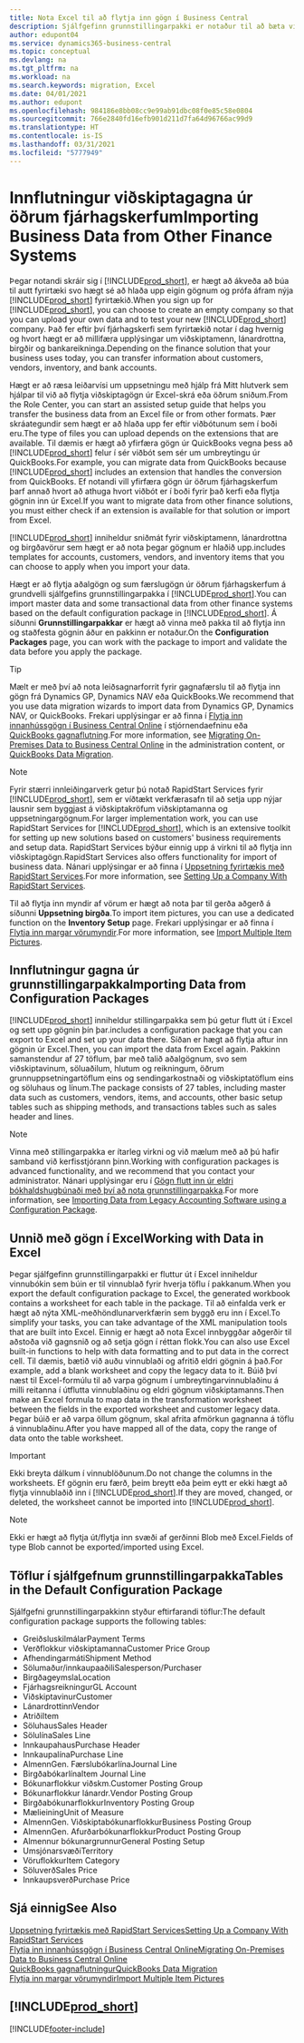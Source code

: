 ```yaml
---
title: Nota Excel til að flytja inn gögn í Business Central
description: Sjálfgefinn grunnstillingarpakki er notaður til að bæta við viðskiptamenn í Excel og flytja inn gögnin aftur í Business Central.
author: edupont04
ms.service: dynamics365-business-central
ms.topic: conceptual
ms.devlang: na
ms.tgt_pltfrm: na
ms.workload: na
ms.search.keywords: migration, Excel
ms.date: 04/01/2021
ms.author: edupont
ms.openlocfilehash: 984186e8bb08cc9e99ab91dbc08f0e85c58e0804
ms.sourcegitcommit: 766e2840fd16efb901d211d7fa64d96766ac99d9
ms.translationtype: HT
ms.contentlocale: is-IS
ms.lasthandoff: 03/31/2021
ms.locfileid: "5777949"
---
```

# <a name="importing-business-data-from-other-finance-systems"></a><span data-ttu-id="0c99f-103">Innflutningur viðskiptagagna úr öðrum fjárhagskerfum</span><span class="sxs-lookup"><span data-stu-id="0c99f-103">Importing Business Data from Other Finance Systems</span></span>

<span data-ttu-id="0c99f-104">Þegar notandi skráir sig í [!INCLUDE[prod_short](includes/prod_short.md)], er hægt að ákveða að búa til autt fyrirtæki svo hægt sé að hlaða upp eigin gögnum og prófa áfram nýja [!INCLUDE[prod_short](includes/prod_short.md)] fyrirtækið.</span><span class="sxs-lookup"><span data-stu-id="0c99f-104">When you sign up for [!INCLUDE[prod_short](includes/prod_short.md)], you can choose to create an empty company so that you can upload your own data and to test your new [!INCLUDE[prod_short](includes/prod_short.md)] company.</span></span> <span data-ttu-id="0c99f-105">Það fer eftir því fjárhagskerfi sem fyrirtækið notar í dag hvernig og hvort hægt er að millifæra upplýsingar um viðskiptamenn, lánardrottna, birgðir og bankareikninga.</span><span class="sxs-lookup"><span data-stu-id="0c99f-105">Depending on the finance solution that your business uses today, you can transfer information about customers, vendors, inventory, and bank accounts.</span></span>  

<span data-ttu-id="0c99f-106">Hægt er að ræsa leiðarvísi um uppsetningu með hjálp frá Mitt hlutverk sem hjálpar til við að flytja viðskiptagögn úr Excel-skrá eða öðrum sniðum.</span><span class="sxs-lookup"><span data-stu-id="0c99f-106">From the Role Center, you can start an assisted setup guide that helps you transfer the business data from an Excel file or from other formats.</span></span> <span data-ttu-id="0c99f-107">Þær skráategundir sem hægt er að hlaða upp fer eftir viðbótunum sem í boði eru.</span><span class="sxs-lookup"><span data-stu-id="0c99f-107">The type of files you can upload depends on the extensions that are available.</span></span> <span data-ttu-id="0c99f-108">Til dæmis er hægt að yfirfæra gögn úr QuickBooks vegna þess að [!INCLUDE[prod_short](includes/prod_short.md)] felur í sér viðbót sem sér um umbreytingu úr QuickBooks.</span><span class="sxs-lookup"><span data-stu-id="0c99f-108">For example, you can migrate data from QuickBooks because [!INCLUDE[prod_short](includes/prod_short.md)] includes an extension that handles the conversion from QuickBooks.</span></span> <span data-ttu-id="0c99f-109">Ef notandi vill yfirfæra gögn úr öðrum fjárhagskerfum þarf annað hvort að athuga hvort viðbót er í boði fyrir það kerfi eða flytja gögnin inn úr Excel.</span><span class="sxs-lookup"><span data-stu-id="0c99f-109">If you want to migrate data from other finance solutions, you must either check if an extension is available for that solution or import from Excel.</span></span>  

[!INCLUDE[prod_short](includes/prod_short.md)] <span data-ttu-id="0c99f-110">inniheldur sniðmát fyrir viðskiptamenn, lánardrottna og birgðavörur sem hægt er að nota þegar gögnum er hlaðið upp.</span><span class="sxs-lookup"><span data-stu-id="0c99f-110">includes templates for accounts, customers, vendors, and inventory items that you can choose to apply when you import your data.</span></span>

<span data-ttu-id="0c99f-111">Hægt er að flytja aðalgögn og sum færslugögn úr öðrum fjárhagskerfum á grundvelli sjálfgefins grunnstillingarpakka í [!INCLUDE[prod_short](includes/prod_short.md)].</span><span class="sxs-lookup"><span data-stu-id="0c99f-111">You can import master data and some transactional data from other finance systems based on the default configuration package in [!INCLUDE[prod_short](includes/prod_short.md)].</span></span> <span data-ttu-id="0c99f-112">Á síðunni **Grunnstillingarpakkar** er hægt að vinna með pakka til að flytja inn og staðfesta gögnin áður en pakkinn er notaður.</span><span class="sxs-lookup"><span data-stu-id="0c99f-112">On the **Configuration Packages** page, you can work with the package to import and validate the data before you apply the package.</span></span>  

> [!TIP]  
> <span data-ttu-id="0c99f-113">Mælt er með því að nota leiðsagnarforrit fyrir gagnafærslu til að flytja inn gögn frá Dynamics GP, Dynamics NAV eða QuickBooks.</span><span class="sxs-lookup"><span data-stu-id="0c99f-113">We recommend that you use data migration wizards to import data from Dynamics GP, Dynamics NAV, or QuickBooks.</span></span> <span data-ttu-id="0c99f-114">Frekari upplýsingar er að finna í [Flytja inn innanhússgögn í Business Central Online](/dynamics365/business-central/dev-itpro/administration/migrate-data) í stjórnendaefninu eða [QuickBooks gagnaflutning](ui-extensions-quickbooks-data-migration.md).</span><span class="sxs-lookup"><span data-stu-id="0c99f-114">For more information, see [Migrating On-Premises Data to Business Central Online](/dynamics365/business-central/dev-itpro/administration/migrate-data) in the administration content, or [QuickBooks Data Migration](ui-extensions-quickbooks-data-migration.md).</span></span>

> [!NOTE]  
> <span data-ttu-id="0c99f-115">Fyrir stærri innleiðingarverk getur þú notað RapidStart Services fyrir [!INCLUDE[prod_short](includes/prod_short.md)], sem er víðtækt verkfærasafn til að setja upp nýjar lausnir sem byggjast á viðskiptakröfum viðskiptamanna og uppsetningargögnum.</span><span class="sxs-lookup"><span data-stu-id="0c99f-115">For larger implementation work, you can use RapidStart Services for [!INCLUDE[prod_short](includes/prod_short.md)], which is an extensive toolkit for setting up new solutions based on customers' business requirements and setup data.</span></span> <span data-ttu-id="0c99f-116">RapidStart Services býður einnig upp á virkni til að flytja inn viðskiptagögn.</span><span class="sxs-lookup"><span data-stu-id="0c99f-116">RapidStart Services also offers functionality for import of business data.</span></span> <span data-ttu-id="0c99f-117">Nánari upplýsingar er að finna í [Uppsetning fyrirtækis með RapidStart Services](admin-set-up-a-company-with-rapidstart.md).</span><span class="sxs-lookup"><span data-stu-id="0c99f-117">For more information, see [Setting Up a Company With RapidStart Services](admin-set-up-a-company-with-rapidstart.md).</span></span>

<span data-ttu-id="0c99f-118">Til að flytja inn myndir af vörum er hægt að nota þar til gerða aðgerð á síðunni **Uppsetning birgða**.</span><span class="sxs-lookup"><span data-stu-id="0c99f-118">To import item pictures, you can use a dedicated function on the **Inventory Setup** page.</span></span> <span data-ttu-id="0c99f-119">Frekari upplýsingar er að finna í [Flytja inn margar vörumyndir](inventory-how-import-item-pictures.md).</span><span class="sxs-lookup"><span data-stu-id="0c99f-119">For more information, see [Import Multiple Item Pictures](inventory-how-import-item-pictures.md).</span></span>

## <a name="importing-data-from-configuration-packages"></a><span data-ttu-id="0c99f-120">Innflutningur gagna úr grunnstillingarpakka</span><span class="sxs-lookup"><span data-stu-id="0c99f-120">Importing Data from Configuration Packages</span></span>
[!INCLUDE[prod_short](includes/prod_short.md)] <span data-ttu-id="0c99f-121">inniheldur stillingarpakka sem þú getur flutt út í Excel og sett upp gögnin þín þar.</span><span class="sxs-lookup"><span data-stu-id="0c99f-121">includes a configuration package that you can export to Excel and set up your data there.</span></span> <span data-ttu-id="0c99f-122">Síðan er hægt að flytja aftur inn gögnin úr Excel.</span><span class="sxs-lookup"><span data-stu-id="0c99f-122">Then, you can import the data from Excel again.</span></span> <span data-ttu-id="0c99f-123">Pakkinn samanstendur af 27 töflum, þar með talið aðalgögnum, svo sem viðskiptavinum, söluaðilum, hlutum og reikningum, öðrum grunnuppsetningartöflum eins og sendingarkostnaði og viðskiptatöflum eins og söluhaus og línum.</span><span class="sxs-lookup"><span data-stu-id="0c99f-123">The package consists of 27 tables, including master data such as customers, vendors, items, and accounts, other basic setup tables such as shipping methods, and transactions tables such as sales header and lines.</span></span>  

> [!NOTE]  
>   <span data-ttu-id="0c99f-124">Vinna með stillingarpakka er ítarleg virkni og við mælum með að þú hafir samband við kerfisstjórann þinn.</span><span class="sxs-lookup"><span data-stu-id="0c99f-124">Working with configuration packages is advanced functionality, and we recommend that you contact your administrator.</span></span> <span data-ttu-id="0c99f-125">Nánari upplýsingar eru í [Gögn flutt inn úr eldri bókhaldshugbúnaði með því að nota grunnstillingarpakka](across-import-data-configuration-packages.md).</span><span class="sxs-lookup"><span data-stu-id="0c99f-125">For more information, see [Importing Data from Legacy Accounting Software using a Configuration Package](across-import-data-configuration-packages.md).</span></span>

## <a name="working-with-data-in-excel"></a><span data-ttu-id="0c99f-126">Unnið með gögn í Excel</span><span class="sxs-lookup"><span data-stu-id="0c99f-126">Working with Data in Excel</span></span>
<span data-ttu-id="0c99f-127">Þegar sjálfgefinn grunnstillingarpakki er fluttur út í Excel inniheldur vinnubókin sem búin er til vinnublað fyrir hverja töflu í pakkanum.</span><span class="sxs-lookup"><span data-stu-id="0c99f-127">When you export the default configuration package to Excel, the generated workbook contains a worksheet for each table in the package.</span></span> <span data-ttu-id="0c99f-128">Til að einfalda verk er hægt að nýta XML-meðhöndlunarverkfærin sem byggð eru inn í Excel.</span><span class="sxs-lookup"><span data-stu-id="0c99f-128">To simplify your tasks, you can take advantage of the XML manipulation tools that are built into Excel.</span></span> <span data-ttu-id="0c99f-129">Einnig er hægt að nota Excel innbyggðar aðgerðir til aðstoða við gagnsnið og að setja gögn í réttan flokk.</span><span class="sxs-lookup"><span data-stu-id="0c99f-129">You can also use Excel built-in functions to help with data formatting and to put data in the correct cell.</span></span> <span data-ttu-id="0c99f-130">Til dæmis, bætið við auðu vinnublaði og afritið eldri gögnin á það.</span><span class="sxs-lookup"><span data-stu-id="0c99f-130">For example, add a blank worksheet and copy the legacy data to it.</span></span> <span data-ttu-id="0c99f-131">Búið því næst til Excel-formúlu til að varpa gögnum í umbreytingarvinnublaðinu á milli reitanna í útflutta vinnublaðinu og eldri gögnum viðskiptamanns.</span><span class="sxs-lookup"><span data-stu-id="0c99f-131">Then make an Excel formula to map data in the transformation worksheet between the fields in the exported worksheet and customer legacy data.</span></span> <span data-ttu-id="0c99f-132">Þegar búið er að varpa öllum gögnum, skal afrita afmörkun gagnanna á töflu á vinnublaðinu.</span><span class="sxs-lookup"><span data-stu-id="0c99f-132">After you have mapped all of the data, copy the range of data onto the table worksheet.</span></span>  

> [!IMPORTANT]  
>  <span data-ttu-id="0c99f-133">Ekki breyta dálkum í vinnublöðunum.</span><span class="sxs-lookup"><span data-stu-id="0c99f-133">Do not change the columns in the worksheets.</span></span> <span data-ttu-id="0c99f-134">Ef gögnin eru færð, þeim breytt eða þeim eytt er ekki hægt að flytja vinnublaðið inn í [!INCLUDE[prod_short](includes/prod_short.md)].</span><span class="sxs-lookup"><span data-stu-id="0c99f-134">If they are moved, changed, or deleted, the worksheet cannot be imported into [!INCLUDE[prod_short](includes/prod_short.md)].</span></span>

> [!NOTE]
> <span data-ttu-id="0c99f-135">Ekki er hægt að flytja út/flytja inn svæði af gerðinni Blob með Excel.</span><span class="sxs-lookup"><span data-stu-id="0c99f-135">Fields of type Blob cannot be exported/imported using Excel.</span></span>

## <a name="tables-in-the-default-configuration-package"></a><span data-ttu-id="0c99f-136">Töflur í sjálfgefnum grunnstillingarpakka</span><span class="sxs-lookup"><span data-stu-id="0c99f-136">Tables in the Default Configuration Package</span></span>
<span data-ttu-id="0c99f-137">Sjálfgefni grunnstillingarpakkinn styður eftirfarandi töflur:</span><span class="sxs-lookup"><span data-stu-id="0c99f-137">The default configuration package supports the following tables:</span></span>

-   <span data-ttu-id="0c99f-138">Greiðsluskilmálar</span><span class="sxs-lookup"><span data-stu-id="0c99f-138">Payment Terms</span></span>
-   <span data-ttu-id="0c99f-139">Verðflokkur viðskiptamanna</span><span class="sxs-lookup"><span data-stu-id="0c99f-139">Customer Price Group</span></span>
-   <span data-ttu-id="0c99f-140">Afhendingarmáti</span><span class="sxs-lookup"><span data-stu-id="0c99f-140">Shipment Method</span></span>
-   <span data-ttu-id="0c99f-141">Sölumaður/innkaupaaðili</span><span class="sxs-lookup"><span data-stu-id="0c99f-141">Salesperson/Purchaser</span></span>
-   <span data-ttu-id="0c99f-142">Birgðageymsla</span><span class="sxs-lookup"><span data-stu-id="0c99f-142">Location</span></span>
-   <span data-ttu-id="0c99f-143">Fjárhagsreikningur</span><span class="sxs-lookup"><span data-stu-id="0c99f-143">GL Account</span></span>
-   <span data-ttu-id="0c99f-144">Viðskiptavinur</span><span class="sxs-lookup"><span data-stu-id="0c99f-144">Customer</span></span>
-   <span data-ttu-id="0c99f-145">Lánardrottinn</span><span class="sxs-lookup"><span data-stu-id="0c99f-145">Vendor</span></span>
-   <span data-ttu-id="0c99f-146">Atriði</span><span class="sxs-lookup"><span data-stu-id="0c99f-146">Item</span></span>
-   <span data-ttu-id="0c99f-147">Söluhaus</span><span class="sxs-lookup"><span data-stu-id="0c99f-147">Sales Header</span></span>
-   <span data-ttu-id="0c99f-148">Sölulína</span><span class="sxs-lookup"><span data-stu-id="0c99f-148">Sales Line</span></span>
-   <span data-ttu-id="0c99f-149">Innkaupahaus</span><span class="sxs-lookup"><span data-stu-id="0c99f-149">Purchase Header</span></span>
-   <span data-ttu-id="0c99f-150">Innkaupalína</span><span class="sxs-lookup"><span data-stu-id="0c99f-150">Purchase Line</span></span>
-   <span data-ttu-id="0c99f-151">Almenn</span><span class="sxs-lookup"><span data-stu-id="0c99f-151">Gen.</span></span> <span data-ttu-id="0c99f-152">Færslubókarlína</span><span class="sxs-lookup"><span data-stu-id="0c99f-152">Journal Line</span></span>
-   <span data-ttu-id="0c99f-153">Birgðabókarlína</span><span class="sxs-lookup"><span data-stu-id="0c99f-153">Item Journal Line</span></span>
-   <span data-ttu-id="0c99f-154">Bókunarflokkur viðskm.</span><span class="sxs-lookup"><span data-stu-id="0c99f-154">Customer Posting Group</span></span>
-   <span data-ttu-id="0c99f-155">Bókunarflokkur lánardr.</span><span class="sxs-lookup"><span data-stu-id="0c99f-155">Vendor Posting Group</span></span>
-   <span data-ttu-id="0c99f-156">Birgðabókunarflokkur</span><span class="sxs-lookup"><span data-stu-id="0c99f-156">Inventory Posting Group</span></span>
-   <span data-ttu-id="0c99f-157">Mælieining</span><span class="sxs-lookup"><span data-stu-id="0c99f-157">Unit of Measure</span></span>
-   <span data-ttu-id="0c99f-158">Almenn</span><span class="sxs-lookup"><span data-stu-id="0c99f-158">Gen.</span></span> <span data-ttu-id="0c99f-159">Viðskiptabókunarflokkur</span><span class="sxs-lookup"><span data-stu-id="0c99f-159">Business Posting Group</span></span>
-   <span data-ttu-id="0c99f-160">Almenn</span><span class="sxs-lookup"><span data-stu-id="0c99f-160">Gen.</span></span> <span data-ttu-id="0c99f-161">Afurðarbókunarflokkur</span><span class="sxs-lookup"><span data-stu-id="0c99f-161">Product Posting Group</span></span>
-   <span data-ttu-id="0c99f-162">Almennur bókunargrunnur</span><span class="sxs-lookup"><span data-stu-id="0c99f-162">General Posting Setup</span></span>
-   <span data-ttu-id="0c99f-163">Umsjónarsvæði</span><span class="sxs-lookup"><span data-stu-id="0c99f-163">Territory</span></span>
-   <span data-ttu-id="0c99f-164">Vöruflokkur</span><span class="sxs-lookup"><span data-stu-id="0c99f-164">Item Category</span></span>
-   <span data-ttu-id="0c99f-165">Söluverð</span><span class="sxs-lookup"><span data-stu-id="0c99f-165">Sales Price</span></span>
-   <span data-ttu-id="0c99f-166">Innkaupsverð</span><span class="sxs-lookup"><span data-stu-id="0c99f-166">Purchase Price</span></span>

## <a name="see-also"></a><span data-ttu-id="0c99f-167">Sjá einnig</span><span class="sxs-lookup"><span data-stu-id="0c99f-167">See Also</span></span>
[<span data-ttu-id="0c99f-168">Uppsetning fyrirtækis með RapidStart Services</span><span class="sxs-lookup"><span data-stu-id="0c99f-168">Setting Up a Company With RapidStart Services</span></span>](admin-set-up-a-company-with-rapidstart.md)  
[<span data-ttu-id="0c99f-169">Flytja inn innanhússgögn í Business Central Online</span><span class="sxs-lookup"><span data-stu-id="0c99f-169">Migrating On-Premises Data to Business Central Online</span></span>](/dynamics365/business-central/dev-itpro/administration/migrate-data)  
[<span data-ttu-id="0c99f-170">QuickBooks gagnaflutningur</span><span class="sxs-lookup"><span data-stu-id="0c99f-170">QuickBooks Data Migration</span></span>](ui-extensions-quickbooks-data-migration.md)  
[<span data-ttu-id="0c99f-171">Flytja inn margar vörumyndir</span><span class="sxs-lookup"><span data-stu-id="0c99f-171">Import Multiple Item Pictures</span></span>](inventory-how-import-item-pictures.md)

## [!INCLUDE[prod_short](includes/free_trial_md.md)]  


[!INCLUDE[footer-include](includes/footer-banner.md)]